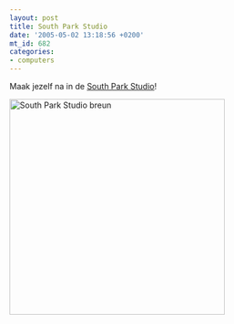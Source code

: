 ```yaml
---
layout: post
title: South Park Studio
date: '2005-05-02 13:18:56 +0200'
mt_id: 682
categories:
- computers
---
```

Maak jezelf na in de <a href="http://www.planearium2.de/flash/spstudio.html">South Park Studio</a>!

<img alt="South Park Studio breun" src="{{ site.url }}/images/southparkstudio1.png" width="378" height="378" />
